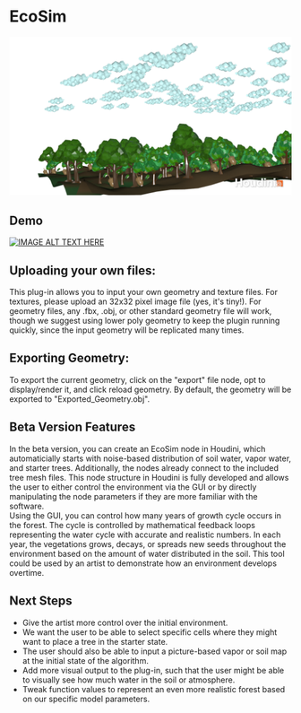 # EcoSim

![Houdini Render](https://github.com/gserena01/EcoSim/blob/main/Render1.png)

Demo
--------
[![IMAGE ALT TEXT HERE](https://img.youtube.com/vi/FLVmGrclKW4/0.jpg)](https://www.youtube.com/watch?v=FLVmGrclKW4)

Uploading your own files:
--------
This plug-in allows you to input your own geometry and texture files. For textures, please upload an 32x32 pixel image file (yes, it's tiny!). For geometry files, any .fbx, .obj, or other standard geometry file will work, though we suggest using lower poly geometry to keep the plugin running quickly, since the input geometry will be replicated many times.

Exporting Geometry:
--------
To export the current geometry, click on the "export" file node, opt to display/render it, and click reload geometry. By default, the geometry will be exported to "Exported_Geometry.obj".

Beta Version Features
---------------------------
In the beta version, you can create an EcoSim node in Houdini, which automaticially starts with noise-based distribution of soil water, vapor water, and starter trees. Additionally, the nodes already connect to the included tree mesh files. This node structure in Houdini is fully developed and allows the user to either control the environment via the GUI or by directly manipulating the node parameters if they are more familiar with the software.  
Using the GUI, you can control how many years of growth cycle occurs in the forest. The cycle is controlled by mathematical feedback loops representing the water cycle with accurate and realistic numbers. In each year, the vegetations grows, decays, or spreads new seeds throughout the environment based on the amount of water distributed in the soil. 
This tool could be used by an artist to demonstrate how an environment develops overtime.  

Next Steps 
------------
* Give the artist more control over the initial environment. 
* We want the user to be able to select specific cells where they might want to place a tree in the starter state.
* The user should also be able to input a picture-based vapor or soil map at the initial state of the algorithm.
* Add more visual output to the plug-in, such that the user might be able to visually see how much water in the soil or atmosphere. 
* Tweak function values to represent an even more realistic forest based on our specific model parameters. 
